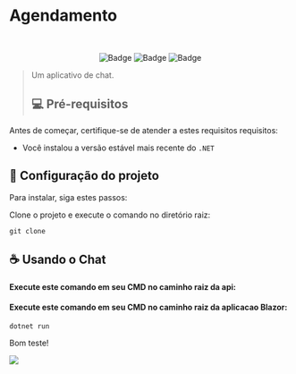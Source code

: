 # Agendamento
<br>
<div align="center">


<!-- <img src="" width="150" alt="Schedly_img"> -->

![Badge](https://img.shields.io/badge/.NET-5C2D91?style=for-the-badge&logo=.net&logoColor=white)
![Badge](https://img.shields.io/badge/HTML5-E34F26?style=for-the-badge&logo=html5&logoColor=white)
![Badge](https://img.shields.io/badge/CSS3-1572B6?style=for-the-badge&logo=css3&logoColor=white)




</div>

<!--
![image]()
![image]()
-->
> Um aplicativo de chat.
> ## 💻 Pré-requisitos

Antes de começar, certifique-se de atender a estes requisitos requisitos:

* Você instalou a versão estável mais recente do `.NET`

## 🚀 Configuração do projeto

Para instalar, siga estes passos:

Clone o projeto e execute o comando no diretório raiz:
```
git clone
```
## ☕ Usando o Chat

#### Execute este comando em seu CMD no caminho raiz da api:
#### Execute este comando em seu CMD no caminho raiz da aplicacao Blazor:
```
dotnet run
```

Bom teste!
<div>
    <img src="./public/img/Agenda.PNG" >
</div>
